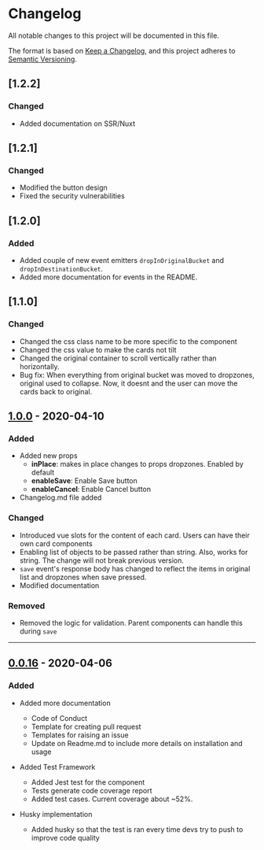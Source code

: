 # Changelog
All notable changes to this project will be documented in this file.

The format is based on [Keep a Changelog](https://keepachangelog.com/en/1.0.0/),
and this project adheres to [Semantic Versioning](https://semver.org/spec/v2.0.0.html).

## [1.2.2]

### Changed

- Added documentation on SSR/Nuxt
## [1.2.1]
### Changed
- Modified the button design
- Fixed the security vulnerabilities

## [1.2.0]
### Added
- Added couple of new event emitters `dropInOriginalBucket` and `dropInDestinationBucket`.
- Added more documentation for events in the README.

## [1.1.0]
### Changed
- Changed the css class name to be more specific to the component
- Changed the css value to make the cards not tilt
- Changed the original container to scroll vertically rather than horizontally.
- Bug fix: When everything from original bucket was moved to dropzones, original used to collapse. Now, it doesnt and the user can move the cards back to original.

## [1.0.0](https://github.com/smaharj1/vue-drag-and-drop-kanban/releases/tag/v1.0.0) - 2020-04-10
### Added
- Added new props
  - **inPlace**: makes in place changes to props dropzones. Enabled by default
  - **enableSave**: Enable Save button
  - **enableCancel**: Enable Cancel button 
- Changelog.md file added

### Changed
- Introduced vue slots for the content of each card. Users can have their own card components
- Enabling list of objects to be passed rather than string. Also, works for string. The change will not break previous version.
- `save` event's response body has changed to reflect the items in original list and dropzones when save pressed.
- Modified documentation

### Removed
- Removed the logic for validation. Parent components can handle this during `save`

---

## [0.0.16](https://github.com/smaharj1/vue-drag-and-drop-kanban/releases/tag/v0.0.16) - 2020-04-06
### Added
- Added more documentation
  - Code of Conduct
  - Template for creating pull request
  - Templates for raising an issue
  - Update on Readme.md to include more details on installation and usage

- Added Test Framework
  - Added Jest test for the component
  - Tests generate code coverage report
  - Added test cases. Current coverage about ~52%.

- Husky implementation
  - Added husky so that the test is ran every time devs try to push to improve code quality